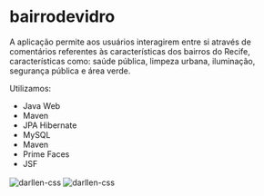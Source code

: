 # bairrodevidro
A aplicação permite aos usuários interagirem entre si através de comentários referentes às características dos bairros do Recife, características como: saúde pública, limpeza urbana, iluminação, segurança pública e área verde.

Utilizamos:
- Java Web
- Maven
- JPA Hibernate
- MySQL
- Maven
- Prime Faces
- JSF

<img align="center" alt="darllen-css" height="" width="" src="https://user-images.githubusercontent.com/79050311/144142078-5b51caa8-828f-4910-aca7-97458b2e0bdd.JPG">
<img align="center" alt="darllen-css" height="" width="" src="https://user-images.githubusercontent.com/79050311/144142084-cf1ce2ac-4fc0-4224-aebd-de63ea219858.JPG">


